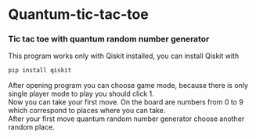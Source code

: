 # Quantum-tic-tac-toe
###  Tic tac toe with quantum random number generator
This program works only with Qiskit installed, you can install Qiskit with 

```bash 
pip install qiskit
```

After opening program you can choose game mode, because there is only single player mode to play you should click 1.\
Now you can take your first move. On the board are numbers from 0 to 9 which correspond to places where you can take.\
After your first move quantum random number generator choose another random place.
